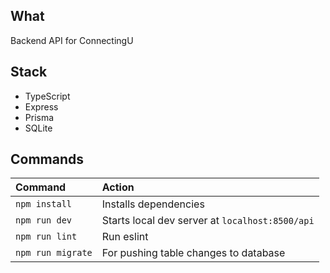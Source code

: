 ## What
Backend API for ConnectingU

## Stack
- TypeScript
- Express
- Prisma
- SQLite

## Commands
| Command                   | Action                                           |
| :------------------------ | :----------------------------------------------- |
| `npm install`             | Installs dependencies                            |
| `npm run dev`             | Starts local dev server at `localhost:8500/api`  |
| `npm run lint`            | Run eslint                                       |
| `npm run migrate`         | For pushing table changes to database            |
